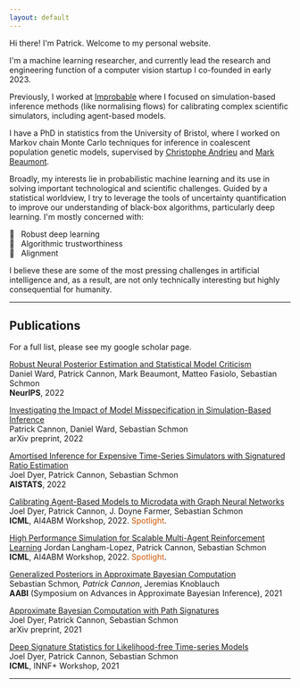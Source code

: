 ```yaml
---
layout: default
---
```


Hi there! I'm Patrick. Welcome to my personal website.

I'm a machine learning researcher, and currently lead the research and engineering function of a computer vision startup I co-founded in early 2023. 

Previously, I worked at [Improbable](https://www.improbable.io/) where I focused on simulation-based inference methods (like normalising flows) for calibrating complex scientific simulators, including agent-based models.

I have a PhD in statistics from the University of Bristol, where I worked on Markov chain Monte Carlo techniques for inference in coalescent population genetic models, supervised by [Christophe Andrieu](https://scholar.google.co.uk/citations?hl=en&user=kcsbLrAAAAAJ&view_op=list_works) and [Mark Beaumont](https://scholar.google.co.uk/citations?hl=en&user=2K3F0MMAAAAJ).

Broadly, my interests lie in probabilistic machine learning and its use in solving important technological and scientific challenges. Guided by a statistical worldview, I try to leverage the tools of uncertainty quantification to improve our understanding of black-box algorithms, particularly deep learning. I'm mostly concerned with:

🔘 &nbsp; Robust deep learning  
🔘 &nbsp; Algorithmic trustworthiness  
🔘 &nbsp; Alignment  

I believe these are some of the most pressing challenges in artificial intelligence and, as a result, are not only technically interesting but highly consequential for humanity.

* * *

## Publications
For a full list, please see my google scholar page.

[Robust Neural Posterior Estimation and Statistical Model Criticism](https://nips.cc/Conferences/2022/Schedule?showEvent=52936)  
Daniel Ward, Patrick Cannon, Mark Beaumont, Matteo Fasiolo, Sebastian Schmon  
**NeurIPS**, 2022

[Investigating the Impact of Model Misspecification in Simulation-Based Inference](https://arxiv.org/abs/2209.01845)  
Patrick Cannon, Daniel Ward, Sebastian Schmon   
arXiv preprint, 2022

[Amortised Inference for Expensive Time-Series Simulators with Signatured Ratio Estimation](https://proceedings.mlr.press/v151/dyer22a.html)  
Joel Dyer, Patrick Cannon, Sebastian Schmon  
**AISTATS**, 2022

[Calibrating Agent-Based Models to Microdata with Graph Neural Networks](https://arxiv.org/abs/2206.07570)
Joel Dyer, Patrick Cannon, J. Doyne Farmer, Sebastian Schmon  
**ICML**, AI4ABM Workshop, 2022. <span style="color: #CC5500;">Spotlight</span>.

[High Performance Simulation for Scalable Multi-Agent Reinforcement Learning](https://arxiv.org/abs/2207.03945)
Jordan Langham-Lopez, Patrick Cannon, Sebastian Schmon  
**ICML**, AI4ABM Workshop, 2022. <span style="color: #CC5500;">Spotlight</span>.

[Generalized Posteriors in Approximate Bayesian Computation](https://arxiv.org/abs/2011.08644)  
Sebastian Schmon<sup>*</sup>, Patrick Cannon<sup>*</sup>, Jeremias Knoblauch  
**AABI** (Symposium on Advances in Approximate Bayesian Inference), 2021

[Approximate Bayesian Computation with Path Signatures](https://arxiv.org/abs/2106.12555)  
Joel Dyer, Patrick Cannon, Sebastian Schmon  
arXiv preprint, 2021

[Deep Signature Statistics for Likelihood-free Time-series Models](https://openreview.net/forum?id=OOlxsoRPyFL)  
Joel Dyer, Patrick Cannon, Sebastian Schmon  
**ICML**, INNF+ Workshop, 2021

* * *

<!-- ### Small image

![Octocat](https://github.githubassets.com/images/icons/emoji/octocat.png)

### Large image

![Branching](https://guides.github.com/activities/hello-world/branching.png) -->


<!-- ### Definition lists can be used with HTML syntax.

<dl>
<dt>Name</dt>
<dd>Godzilla</dd>
<dt>Born</dt>
<dd>1952</dd>
<dt>Birthplace</dt>
<dd>Japan</dd>
<dt>Color</dt>
<dd>Green</dd>
</dl>

```
Long, single-line code blocks should not wrap. They should horizontally scroll if they are too long. This line should be long enough to demonstrate this.
```

```
The final element.
``` -->

